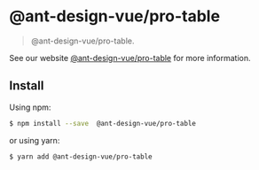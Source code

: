 # @ant-design-vue/pro-table

> @ant-design-vue/pro-table.

See our website [@ant-design-vue/pro-table](https://procomponent.ant.design-vue/) for more information.

## Install

Using npm:

```bash
$ npm install --save  @ant-design-vue/pro-table
```

or using yarn:

```bash
$ yarn add @ant-design-vue/pro-table
```
